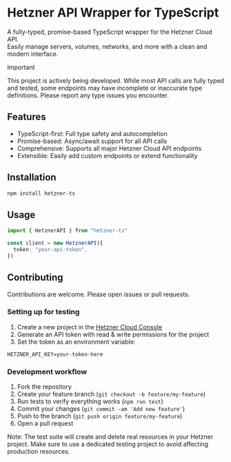 # Hetzner API Wrapper for TypeScript

A fully-typed, promise-based TypeScript wrapper for the Hetzner Cloud API.  
Easily manage servers, volumes, networks, and more with a clean and modern interface.

> [!IMPORTANT]
> This project is actively being developed. While most API calls are fully typed and tested, some endpoints may have incomplete or inaccurate type definitions. Please report any type issues you encounter.

## Features

- TypeScript-first: Full type safety and autocompletion
- Promise-based: Async/await support for all API calls
- Comprehensive: Supports all major Hetzner Cloud API endpoints
- Extensible: Easily add custom endpoints or extend functionality

## Installation

```bash
npm install hetzner-ts
```

## Usage

```typescript
import { HetznerAPI } from "hetzner-ts"

const client = new HetznerAPI({
  token: "your-api-token",
})
```

## Contributing

Contributions are welcome. Please open issues or pull requests.

### Setting up for testing

1. Create a new project in the [Hetzner Cloud Console](https://console.hetzner.cloud/)
2. Generate an API token with read & write permissions for the project
3. Set the token as an environment variable:

```
HETZNER_API_KEY=your-token-here
```

### Development workflow

1. Fork the repository
2. Create your feature branch (`git checkout -b feature/my-feature`)
3. Run tests to verify everything works (`npm run test`)
4. Commit your changes (`git commit -am 'Add new feature'`)
5. Push to the branch (`git push origin feature/my-feature`)
6. Open a pull request

Note: The test suite will create and delete real resources in your Hetzner project. Make sure to use a dedicated testing project to avoid affecting production resources.
